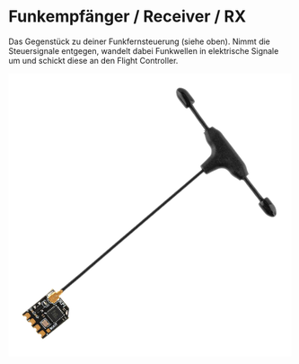 # Funkempfänger / Receiver / RX

Das Gegenstück zu deiner Funkfernsteuerung (siehe oben). Nimmt die Steuersignale entgegen, wandelt dabei Funkwellen in elektrische Signale um und schickt diese an den Flight Controller.

![Radiomaster ELRS RP1](/img/radiomaster/radiomaster_receiver_rp1.png)
